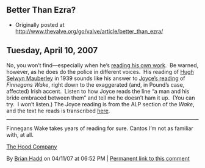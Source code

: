 ## Better Than Ezra?

 * Originally posted at http://www.thevalve.org/go/valve/article/better_than_ezra/

##  Tuesday, April 10, 2007 

No, you won’t find—especially when he’s [reading his own work](http://writing.upenn.edu/pennsound/x/Pound.html).  Be warned, however, as he does do the police in different voices.  His reading of [Hugh Selwyn Mauberley](http://media.sas.upenn.edu/pennsound/authors/Pound/1939/Pound-Ezra_04_EP-Ode-Pour-LElection-de-Son-Sepulchre_Harvard_1939.mp3) in 1939 sounds like his answer to [Joyce’s reading](http://www.finneganswake.org/joyce1.mp3) of _Finnegans Wake_, right down to the exaggerated (and, in Pound’s case, affected) Irish accent.  Listen to how Joyce reads the line “a man and his bride embraced between them” and tell me he doesn’t ham it up.  (You can try.  I won’t listen.)  The Joyce reading is from the ALP section of the _Wake_, and the text he reads is transcribed [here](http://www.finneganswake.org/joycereading.htm).

---

Finnegans Wake takes years of reading for sure. Cantos I’m not as familiar with, at all.

[The Hood Company](http://www.hoodpublishing.com)

By [Brian Hadd](http://www.hoodpublishing.com) on 04/11/07 at 06:52 PM | [Permanent link to this comment](http://www.thevalve.org/go/valve/article/better_than_ezra/#15257)

